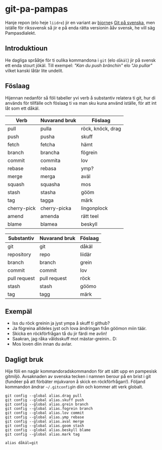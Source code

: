 # git-pa-pampas

Hanje repon (elo heje `liidre`) jir en variant av [bjorne](https://github.com/bjorne)s [Git på svenska](https://github.com/bjorne/git-pa-svenska/), men iställe för rikssvensk så jir e på enda rätta versionin ååv svensk, he vill säg Pampasdialekt.

## Introduktioun

He dagliga språåtje för ti oulika kommandona i `git` (elo `dåkäl`) jir på svensk ett enda stourt jökäl. Till exempel: _"Kan du push bränchin"_ elo _"Ja pullar"_ vilket kanski låtär lite undelit.

## Föslaag

Hijennan nedanför så föli tabeller yvi verb å substantiv relatera ti git, hur di används för tillfälle och föslaag ti va man sku kuna använd iställe, för att int låt som ett dåkäl.

| Verb        | Nuvarand bruk | Föslaag       |
|-------------|----------------|---------------|
| pull        | pulla          | röck, knöck, drag        |
| push        | pusha          | skuff        |
| fetch       | fetcha         | hämt         |
| branch      | brancha        | fögrein      |
| commit      | commita        | lov    |
| rebase      | rebasa         | ymp?          |
| merge       | merga          | aväl   |
| squash      | squasha        | mos     |
| stash       | stasha         | gööm         |
| tag         | tagga          | märk         |
| cherry-pick | cherry-picka   | lingonplock |
| amend       | amenda         | rätt teel    |
| blame       | blamea         | beskyll     |

| Substantiv   | Nuvarand bruk | Föslaag     |
|--------------|----------------|-------------|
| git          | git            | dåkäl       |
| repository   | repo           | liidär   |
| branch       | branch         | grein        |
| commit       | commit         | lov |
| pull request | pull request   | röck |
| stash        | stash          | göömo       |
| tag          | tagg           | märk       |

## Exempäl

- Iss du röck greinin ja jyst ympa å skuff ti github?
- Ja fögreina alldeles jyst och lova ändringan från göömon miin täär.
- Skicka en röckförfrågan tå du jir färdi me avlin!    
- Saakran, jag råka våldsskuff mot mästar-greinin.. D:
- Mos loven diin innan du avlar.

## Dagligt bruk

Hije föli en nagär kommandoradskommandon för att sätt upp en pampesisk
gitmiljö. Avsaknaden av svenska tecken i namnen berour på en brist i git
(fundéer på att förbäter mjukvaron å skick en röckförfrågan!). Följand
kommandon ändrar `~/.gitconfig`in diin och kommer att verk globalt.

    git config --global alias.drag pull
    git config --global alias.skuff push
    git config --global alias.grein branch
    git config --global alias.fogrein branch
    git config --global alias.lov commit
    git config --global alias.ymp rebase
    git config --global alias.aval merge
    git config --global alias.goom stash
    git config --global alias.beskyll blame
    git config --global alias.mark tag

    alias dåkäl=git
